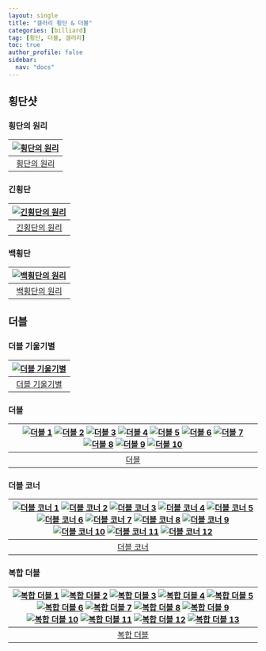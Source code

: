 ```yaml
---
layout: single
title: "갤러리 횡단 & 더블"
categories: [billiard]
tag: [횡단, 더블, 갤러리]
toc: true
author_profile: false
sidebar:
  nav: "docs"
---
```


## 횡단샷

### 횡단의 원리

| [![횡단의 원리](/images/%ED%9A%A1%EB%8B%A8%EC%9D%98%20%EC%9B%90%EB%A6%AC.png)](/images/%ED%9A%A1%EB%8B%A8%EC%9D%98%20%EC%9B%90%EB%A6%AC.png) |
| :---: |
| [횡단의 원리](https://youtu.be/btkxMPNcvLU) |

### 긴횡단

| [![긴횡단의 원리](/images/%EA%B8%B4%ED%9A%A1%EB%8B%A8%20%EC%9B%90%EB%A6%AC.png)](/images/%EA%B8%B4%ED%9A%A1%EB%8B%A8%20%EC%9B%90%EB%A6%AC.png) |
| :---: |
| [긴횡단의 원리](https://youtu.be/MkyMnz5a6SY) |

### 백횡단

| [![백횡단의 원리](/images/%ED%9A%A1%EB%8B%A8_%EB%B0%B1%ED%9A%A1%EB%8B%A8%EC%9D%98%20%EC%9B%90%EB%A6%AC.png)](/images/%ED%9A%A1%EB%8B%A8_%EB%B0%B1%ED%9A%A1%EB%8B%A8%EC%9D%98%20%EC%9B%90%EB%A6%AC.png) |
| :---: |
| [백횡단의 원리](https://youtu.be/dfbmYEcxtlg) |

## 더블

### 더블 기울기별

| [![더블 기울기별](/images/%EB%8D%94%EB%B8%94%20%EA%B8%B0%EC%9A%B8%EA%B8%B0%EB%B3%84.png)](/images/%EB%8D%94%EB%B8%94%20%EA%B8%B0%EC%9A%B8%EA%B8%B0%EB%B3%84.png) |
| :---: |
| [더블 기울기별](https://youtu.be/gREIIzy5kP0) |

### 더블

| [![더블 1](/images/%EB%8D%94%EB%B8%94%EC%BF%A0%EC%85%98%201.png)](/images/%EB%8D%94%EB%B8%94%EC%BF%A0%EC%85%98%201.png) [![더블 2](/images/%EB%8D%94%EB%B8%94%EC%BF%A0%EC%85%98%202.png)](/images/%EB%8D%94%EB%B8%94%EC%BF%A0%EC%85%98%202.png) [![더블 3](/images/%EB%8D%94%EB%B8%94%EC%BF%A0%EC%85%98%203.png)](/images/%EB%8D%94%EB%B8%94%EC%BF%A0%EC%85%98%203.png) [![더블 4](/images/%EB%8D%94%EB%B8%94%EC%BF%A0%EC%85%98%204.png)](/images/%EB%8D%94%EB%B8%94%EC%BF%A0%EC%85%98%204.png) [![더블 5](/images/%EB%8D%94%EB%B8%94%EC%BF%A0%EC%85%98%205.png)](/images/%EB%8D%94%EB%B8%94%EC%BF%A0%EC%85%98%205.png) [![더블 6](/images/%EB%8D%94%EB%B8%94%EC%BF%A0%EC%85%98%206.png)](/images/%EB%8D%94%EB%B8%94%EC%BF%A0%EC%85%98%206.png) [![더블 7](/images/%EB%8D%94%EB%B8%94%EC%BF%A0%EC%85%98%207.png)](/images/%EB%8D%94%EB%B8%94%EC%BF%A0%EC%85%98%207.png) [![더블 8](/images/%EB%8D%94%EB%B8%94%EC%BF%A0%EC%85%98%208.png)](/images/%EB%8D%94%EB%B8%94%EC%BF%A0%EC%85%98%208.png) [![더블 9](/images/%EB%8D%94%EB%B8%94%EC%BF%A0%EC%85%98%209.png)](/images/%EB%8D%94%EB%B8%94%EC%BF%A0%EC%85%98%209.png) [![더블 10](/images/%EB%8D%94%EB%B8%94%EC%BF%A0%EC%85%98%2010.png)](/images/%EB%8D%94%EB%B8%94%EC%BF%A0%EC%85%98%2010.png) |
| :---: |
| [더블](https://youtu.be/dq5b0oZnYoc) |

### 더블 코너

| [![더블 코너 1](/images/%EB%8D%94%EB%B8%94%20%EC%BD%94%EB%84%88%201.png)](/images/%EB%8D%94%EB%B8%94%20%EC%BD%94%EB%84%88%201.png) [![더블 코너 2](/images/%EB%8D%94%EB%B8%94%20%EC%BD%94%EB%84%88%202.png)](/images/%EB%8D%94%EB%B8%94%20%EC%BD%94%EB%84%88%202.png) [![더블 코너 3](/images/%EB%8D%94%EB%B8%94%20%EC%BD%94%EB%84%88%203.png)](/images/%EB%8D%94%EB%B8%94%20%EC%BD%94%EB%84%88%203.png) [![더블 코너 4](/images/%EB%8D%94%EB%B8%94%20%EC%BD%94%EB%84%88%204.png)](/images/%EB%8D%94%EB%B8%94%20%EC%BD%94%EB%84%88%204.png) [![더블 코너 5](/images/%EB%8D%94%EB%B8%94%20%EC%BD%94%EB%84%88%205.png)](/images/%EB%8D%94%EB%B8%94%20%EC%BD%94%EB%84%88%205.png) [![더블 코너 6](/images/%EB%8D%94%EB%B8%94%20%EC%BD%94%EB%84%88%206.png)](/images/%EB%8D%94%EB%B8%94%20%EC%BD%94%EB%84%88%206.png) [![더블 코너 7](/images/%EB%8D%94%EB%B8%94%20%EC%BD%94%EB%84%88%207.png)](/images/%EB%8D%94%EB%B8%94%20%EC%BD%94%EB%84%88%207.png) [![더블 코너 8](/images/%EB%8D%94%EB%B8%94%20%EC%BD%94%EB%84%88%208.png)](/images/%EB%8D%94%EB%B8%94%20%EC%BD%94%EB%84%88%208.png) [![더블 코너 9](/images/%EB%8D%94%EB%B8%94%20%EC%BD%94%EB%84%88%209.png)](/images/%EB%8D%94%EB%B8%94%20%EC%BD%94%EB%84%88%209.png) [![더블 코너 10](/images/%EB%8D%94%EB%B8%94%20%EC%BD%94%EB%84%88%2010.png)](/images/%EB%8D%94%EB%B8%94%20%EC%BD%94%EB%84%88%2010.png) [![더블 코너 11](/images/%EB%8D%94%EB%B8%94%20%EC%BD%94%EB%84%88%2011.png)](/images/%EB%8D%94%EB%B8%94%20%EC%BD%94%EB%84%88%2011.png) [![더블 코너 12](/images/%EB%8D%94%EB%B8%94%20%EC%BD%94%EB%84%88%2012.png)](/images/%EB%8D%94%EB%B8%94%20%EC%BD%94%EB%84%88%2012.png) |
| :---: |
| [더블 코너](https://youtu.be/1x3WFGdP_ds) |

### 복합 더블

| [![복합 더블 1](/images/%EB%8D%94%EB%B8%94%20%EB%B3%B5%ED%95%A9%201.jpg)](/images/%EB%8D%94%EB%B8%94%20%EB%B3%B5%ED%95%A9%201.jpg) [![복합 더블 2](/images/%EB%8D%94%EB%B8%94%20%EB%B3%B5%ED%95%A9%202.jpg)](/images/%EB%8D%94%EB%B8%94%20%EB%B3%B5%ED%95%A9%202.jpg) [![복합 더블 3](/images/%EB%8D%94%EB%B8%94%20%EB%B3%B5%ED%95%A9%203.jpg)](/images/%EB%8D%94%EB%B8%94%20%EB%B3%B5%ED%95%A9%203.jpg) [![복합 더블 4](/images/%EB%8D%94%EB%B8%94%20%EB%B3%B5%ED%95%A9%204.jpg)](/images/%EB%8D%94%EB%B8%94%20%EB%B3%B5%ED%95%A9%204.jpg) [![복합 더블 5](/images/%EB%8D%94%EB%B8%94%20%EB%B3%B5%ED%95%A9%205.jpg)](/images/%EB%8D%94%EB%B8%94%20%EB%B3%B5%ED%95%A9%205.jpg) [![복합 더블 6](/images/%EB%8D%94%EB%B8%94%20%EB%B3%B5%ED%95%A9%206.jpg)](/images/%EB%8D%94%EB%B8%94%20%EB%B3%B5%ED%95%A9%206.jpg) [![복합 더블 7](/images/%EB%8D%94%EB%B8%94%20%EB%B3%B5%ED%95%A9%207.jpg)](/images/%EB%8D%94%EB%B8%94%20%EB%B3%B5%ED%95%A9%207.jpg) [![복합 더블 8](/images/%EB%8D%94%EB%B8%94%20%EB%B3%B5%ED%95%A9%208.jpg)](/images/%EB%8D%94%EB%B8%94%20%EB%B3%B5%ED%95%A9%208.jpg) [![복합 더블 9](/images/%EB%8D%94%EB%B8%94%20%EB%B3%B5%ED%95%A9%209.jpg)](/images/%EB%8D%94%EB%B8%94%20%EB%B3%B5%ED%95%A9%209.jpg) [![복합 더블 10](/images/%EB%8D%94%EB%B8%94%20%EB%B3%B5%ED%95%A9%2010.jpg)](/images/%EB%8D%94%EB%B8%94%20%EB%B3%B5%ED%95%A9%2010.jpg) [![복합 더블 11](/images/%EB%8D%94%EB%B8%94%20%EB%B3%B5%ED%95%A9%2011.jpg)](/images/%EB%8D%94%EB%B8%94%20%EB%B3%B5%ED%95%A9%2011.jpg) [![복합 더블 12](/images/%EB%8D%94%EB%B8%94%20%EB%B3%B5%ED%95%A9%2012.jpg)](/images/%EB%8D%94%EB%B8%94%20%EB%B3%B5%ED%95%A9%2012.jpg) [![복합 더블 13](/images/%EB%8D%94%EB%B8%94%20%EB%B3%B5%ED%95%A9%2013.jpg)](/images/%EB%8D%94%EB%B8%94%20%EB%B3%B5%ED%95%A9%2013.jpg) |
| :---: |
| [복합 더블](https://youtu.be/sGw3clOCppw?si=Jv9ZT2oA8LHVtGZp) |
